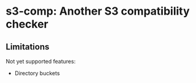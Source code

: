 # s3-comp: Another S3 compatibility checker

## Limitations

Not yet supported features:

- Directory buckets
